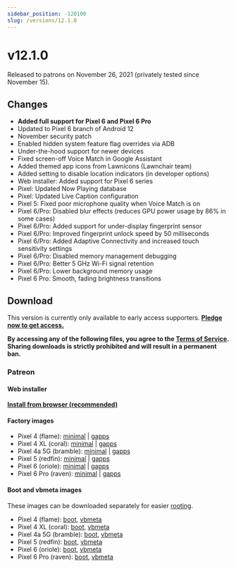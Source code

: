 ```yaml
---
sidebar_position: -120100
slug: /versions/12.1.0
---
```


# v12.1.0

Released to patrons on November 26, 2021 (privately tested since November 15).

## Changes

- **Added full support for Pixel 6 and Pixel 6 Pro**
- Updated to Pixel 6 branch of Android 12
- November security patch
- Enabled hidden system feature flag overrides via ADB
- Under-the-hood support for newer devices
- Fixed screen-off Voice Match in Google Assistant
- Added themed app icons from Lawnicons (Lawnchair team)
- Added setting to disable location indicators (in developer options)
- Web installer: Added support for Pixel 6 series
- Pixel: Updated Now Playing database
- Pixel: Updated Live Caption configuration
- Pixel 5: Fixed poor microphone quality when Voice Match is on
- Pixel 6/Pro: Disabled blur effects (reduces GPU power usage by 86% in some cases)
- Pixel 6/Pro: Added support for under-display fingerprint sensor
- Pixel 6/Pro: Improved fingerprint unlock speed by 50 milliseconds
- Pixel 6/Pro: Added Adaptive Connectivity and increased touch sensitivity settings
- Pixel 6/Pro: Disabled memory management debugging
- Pixel 6/Pro: Better 5 GHz Wi-Fi signal retention
- Pixel 6/Pro: Lower background memory usage
- Pixel 6 Pro: Smooth, fading brightness transitions

## Download

This version is currently only available to early access supporters. **[Pledge now to get access.](https://patreon.com/kdrag0n)**

**By accessing any of the following files, you agree to the [Terms of Service](https://kdrag0n.dev/terms-of-service). Sharing downloads is strictly prohibited and will result in a permanent ban.**

### Patreon

#### Web installer

**[Install from browser (recommended)](https://patreon.kdrag0n.dev/protonaosp-install/)**

#### Factory images

- Pixel 4 (flame): [minimal](https://patreon.kdrag0n.dev/exclusive/proton-aosp_flame-factory_12.1.0-test1.zip) | [gapps](https://patreon.kdrag0n.dev/exclusive/proton-aosp_flame-factory_12.1.0-test1-gapps.zip)
- Pixel 4 XL (coral): [minimal](https://patreon.kdrag0n.dev/exclusive/proton-aosp_coral-factory_12.1.0-test1.zip) | [gapps](https://patreon.kdrag0n.dev/exclusive/proton-aosp_coral-factory_12.1.0-test1-gapps.zip)
- Pixel 4a 5G (bramble): [minimal](https://patreon.kdrag0n.dev/exclusive/proton-aosp_bramble-factory_12.1.0-test1.zip) | [gapps](https://patreon.kdrag0n.dev/exclusive/proton-aosp_bramble-factory_12.1.0-test1-gapps.zip)
- Pixel 5 (redfin): [minimal](https://patreon.kdrag0n.dev/exclusive/proton-aosp_redfin-factory_12.1.0-test1.zip) | [gapps](https://patreon.kdrag0n.dev/exclusive/proton-aosp_redfin-factory_12.1.0-test1-gapps.zip)
- Pixel 6 (oriole): [minimal](https://patreon.kdrag0n.dev/exclusive/proton-aosp_oriole-factory_12.1.0-test1.zip) | [gapps](https://patreon.kdrag0n.dev/exclusive/proton-aosp_oriole-factory_12.1.0-test1-gapps.zip)
- Pixel 6 Pro (raven): [minimal](https://patreon.kdrag0n.dev/exclusive/proton-aosp_raven-factory_12.1.0-test1.zip) | [gapps](https://patreon.kdrag0n.dev/exclusive/proton-aosp_raven-factory_12.1.0-test1-gapps.zip)

#### Boot and vbmeta images

These images can be downloaded separately for easier [rooting](../../advanced/rooting.md).

- Pixel 4 (flame): [boot](https://patreon.kdrag0n.dev/protonaosp-boot/proton-aosp_flame-factory_12.1.0-test1_boot.img), [vbmeta](https://patreon.kdrag0n.dev/protonaosp-boot/proton-aosp_flame-factory_12.1.0-test1_vbmeta.img)
- Pixel 4 XL (coral): [boot](https://patreon.kdrag0n.dev/protonaosp-boot/proton-aosp_coral-factory_12.1.0-test1_boot.img), [vbmeta](https://patreon.kdrag0n.dev/protonaosp-boot/proton-aosp_coral-factory_12.1.0-test1_vbmeta.img)
- Pixel 4a 5G (bramble): [boot](https://patreon.kdrag0n.dev/protonaosp-boot/proton-aosp_bramble-factory_12.1.0-test1_boot.img), [vbmeta](https://patreon.kdrag0n.dev/protonaosp-boot/proton-aosp_bramble-factory_12.1.0-test1_vbmeta.img)
- Pixel 5 (redfin): [boot](https://patreon.kdrag0n.dev/protonaosp-boot/proton-aosp_redfin-factory_12.1.0-test1_boot.img), [vbmeta](https://patreon.kdrag0n.dev/protonaosp-boot/proton-aosp_redfin-factory_12.1.0-test1_vbmeta.img)
- Pixel 6 (oriole): [boot](https://patreon.kdrag0n.dev/protonaosp-boot/proton-aosp_oriole-factory_12.1.0-test1_boot.img), [vbmeta](https://patreon.kdrag0n.dev/protonaosp-boot/proton-aosp_oriole-factory_12.1.0-test1_vbmeta.img)
- Pixel 6 Pro (raven): [boot](https://patreon.kdrag0n.dev/protonaosp-boot/proton-aosp_raven-factory_12.1.0-test1_boot.img), [vbmeta](https://patreon.kdrag0n.dev/protonaosp-boot/proton-aosp_raven-factory_12.1.0-test1_vbmeta.img)
